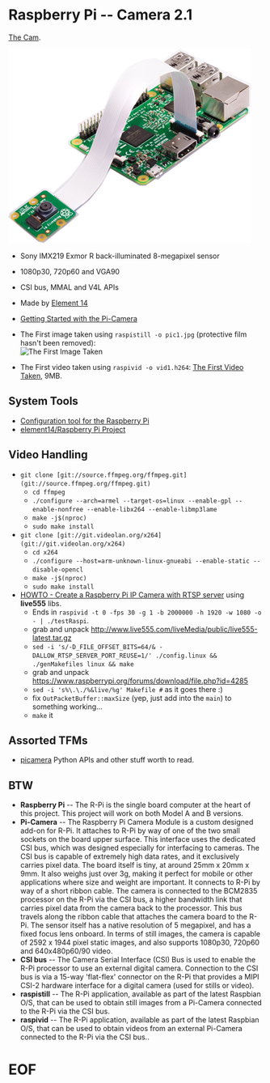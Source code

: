 # Raspberry Pi -- Camera 2.1

[The Cam](https://www.raspberrypi.org/products/camera-module-v2/).

![The Cam](img/Pi-Camera-attached-1-480x384.png)

- Sony IMX219 Exmor R back-illuminated 8-megapixel sensor
- 1080p30, 720p60 and VGA90
- CSI bus, MMAL and V4L APIs
- Made by [Element 14](https://www.element14.com/)
- [Getting Started with the Pi-Camera](https://www.element14.com/community/docs/DOC-65138/l/getting-started-with-the-pi-camera-instructions)

- The First image taken using `raspistill -o pic1.jpg` (protective film hasn't been removed):  
![The First Image Taken](img/pic1.jpg)
- The First video taken using `raspivid -o vid1.h264`: [The First Video Taken](img/vid1.h264), 9MB.

## System Tools

- [Configuration tool for the Raspberry Pi](https://github.com/RPi-Distro/raspi-config)
- [element14/Raspberry Pi Project](https://github.com/element14/pi_project)

## Video Handling

- `git clone [git://source.ffmpeg.org/ffmpeg.git](git://source.ffmpeg.org/ffmpeg.git)`
  - `cd ffmpeg`
  - `./configure --arch=armel --target-os=linux --enable-gpl --enable-nonfree --enable-libx264 --enable-libmp3lame`
  - `make -j$(nproc)`
  - `sudo make install`
- `git clone [git://git.videolan.org/x264](git://git.videolan.org/x264)`
  - `cd x264`
  - `./configure --host=arm-unknown-linux-gnueabi --enable-static --disable-opencl`
  - `make -j$(nproc)`
  - `sudo make install`
- [HOWTO - Create a Raspberry Pi IP Camera with RTSP server](https://random-notes-of-a-sysadmin.blogspot.ru/2015/05/howto-create-raspberry-pi-ip-camera.html) using **live555** libs.
  - Ends in `raspivid -t 0 -fps 30 -g 1 -b 2000000 -h 1920 -w 1080 -o - | ./testRaspi`.
  - grab and unpack http://www.live555.com/liveMedia/public/live555-latest.tar.gz
  - `sed -i 's/-D_FILE_OFFSET_BITS=64/& -DALLOW_RTSP_SERVER_PORT_REUSE=1/' ./config.linux && ./genMakefiles linux && make`
  - grab and unpack https://www.raspberrypi.org/forums/download/file.php?id=4285
  - `sed -i 's%\.\./%&live/%g' Makefile #` as it goes there :)
  - fix `OutPacketBuffer::maxSize` (yep, just add into the `main`) to something working...
  - `make` it

## Assorted TFMs

- [picamera](http://picamera.readthedocs.io/) Python APIs and other stuff worth to read.

## BTW

- **Raspberry Pi** -- The R-Pi is the single board computer at the heart of
this project.  This project will work on both Model A and B versions.
- **Pi-Camera** -- The Raspberry Pi Camera Module is a custom designed add-on
for R-Pi. It attaches to R-Pi by way of one of the two small sockets on the
board upper surface. This interface uses the dedicated CSI bus, which was
designed especially for interfacing to cameras. The CSI bus is capable of
extremely high data rates, and it exclusively carries pixel data.  The board
itself is tiny, at around 25mm x 20mm x 9mm. It also weighs just over 3g, making
it perfect for mobile or other applications where size and weight are important.
It connects to R-Pi by way of a short ribbon cable. The camera is connected to
the BCM2835 processor on the R-Pi via the CSI bus, a higher bandwidth link that
carries pixel data from the camera back to the processor. This bus travels along
the ribbon cable that attaches the camera board to the R-Pi. The sensor itself
has a native resolution of 5 megapixel, and has a fixed focus lens onboard. In
terms of still images, the camera is capable of 2592 x 1944 pixel static images,
and also supports 1080p30, 720p60 and 640x480p60/90 video.
- **CSI bus** -- The Camera Serial Interface (CSI) Bus is used to enable the
R-Pi processor to use an external digital camera. Connection to the CSI bus
is via a 15-way 'flat-flex' connector on the R-Pi that provides a MIPI CSI-2
hardware interface for a digital camera (used for stills or video).
- **raspistill** -- The R-Pi application, available as part of the latest
Raspbian O/S, that can be used to obtain still images from a Pi-Camera connected
to the R-Pi via the CSI bus.
- **raspivid** -- The R-Pi application, available as part of the latest Raspbian
O/S, that can be used to obtain videos from an external Pi-Camera connected to
the R-Pi via the CSI bus..

# EOF #
